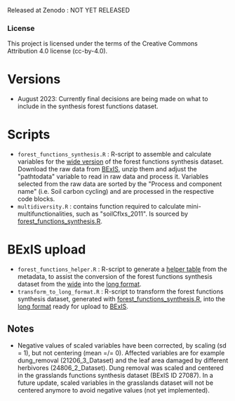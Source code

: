 Released at Zenodo : NOT YET RELEASED

### License

This project is licensed under the terms of the Creative Commons Attribution 4.0 license (cc-by-4.0).

# Versions

- August 2023: Currently final decisions are being made on what to include in the synthesis forest functions dataset.

# Scripts

- `forest_functions_synthesis.R` : R-script to assemble and calculate variables for the [wide version](https://github.com/biodiversity-exploratories-synthesis/Synthesis_dataset_functions_forest/blob/main/BE_synthesis_forest_dat_wide.txt) of the forest functions synthesis dataset. Download the raw data from [BExIS](https://www.bexis.uni-jena.de/ddm), unzip them and adjust the "pathtodata" variable to read in raw data and process it. Variables selected from the raw data are sorted by the "Process and component name" (i.e. Soil carbon cycling) and are processed in the respective code blocks.
- `multidiversity.R` : contains function required to calculate mini-multifunctionalities, such as "soilCflxs_2011". Is sourced by [forest_functions_synthesis.R](https://github.com/biodiversity-exploratories-synthesis/Synthesis_dataset_functions_forest/blob/main/forest_functions_synthesis.R).

# BExIS upload

- `forest_functions_helper.R` : R-script to generate a [helper table](https://github.com/biodiversity-exploratories-synthesis/Synthesis_dataset_functions_forest/blob/main/forest_functions_helper.txt) from the metadata, to assist the conversion of the forest functions synthesis dataset from the [wide](https://github.com/biodiversity-exploratories-synthesis/Synthesis_dataset_functions_forest/blob/main/BE_synthesis_forest_dat_wide.txt) into the [long format](https://github.com/biodiversity-exploratories-synthesis/Synthesis_dataset_functions_forest/blob/main/synthesis_dataset_functions_forest_long.txt).
- `transform_to_long_format.R` : R-script to transform the forest functions synthesis dataset, generated with [forest_functions_synthesis.R](https://github.com/biodiversity-exploratories-synthesis/Synthesis_dataset_functions_forest/blob/main/forest_functions_synthesis.R), into the [long format](https://github.com/biodiversity-exploratories-synthesis/Synthesis_dataset_functions_forest/blob/main/synthesis_dataset_functions_forest_long.txt) ready for upload to [BExIS](https://www.bexis.uni-jena.de/ddm).

## Notes

- Negative values of scaled variables have been corrected, by scaling (sd = 1), but not centering (mean =/= 0). Affected variables are for example dung_removal (21206_3_Dataset) and the leaf area damaged by different herbivores (24806_2_Dataset). Dung removal was scaled and centered in the grasslands functions synthesis dataset (BExIS ID 27087). In a future update, scaled variables in the grasslands dataset will not be centered anymore to avoid negative values (not yet implemented).
